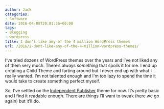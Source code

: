 ```yaml
---
author: Jack
categories:
- Software
date: 2016-04-08T20:01:36+00:00
tags:
- Blogging
- wordpress
title: I don’t like any of the 4 million WordPress themes
url: /2016/i-dont-like-any-of-the-4-million-wordpress-themes/
---
```


I’ve tried dozens of WordPress themes over the years and I’ve not liked any of them very much. There’s always _something_ that spoils it for me. I end up creating a Child Theme and farting around but I never end up with what I really wanted. I’m not talented enough and I'm too lazy to spend the time it would take to create something perfect myself. 

So, I’ve settled on the [Independent Publisher][1] theme for now. It’s pretty basic and I find it readable enough. There are things I’ll want to tweak (here we go again) but it’ll do.

 [1]: http://independentpublisher.me/